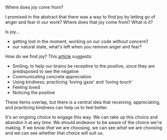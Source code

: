 Where does joy come from?

I promised in the abstract that there was a way to find joy by letting go
of anger and fear in our work? Where does that joy come from? What is it?

Is joy...
* getting lost in the moment, working on our code without concern?
* our natural state, what's left when you remove anger and fear?

How do we find joy? This [article](http://www.wildmind.org/blogs/on-practice/five-ways-to-increase-your-joy)
suggests:
* Smiling, to help our brains be receptive to the positive,
  since they are predisposed to see the negative
* Communicating concrete appreciation
* Using kindness; practicing 'loving gaze' and 'loving touch'
* Feeling loved
* Noticing the positive

These items overlap, but there is a central idea that receiving, appreciating,
and practicing kindness can help us to feel better.

It's an ongoing choice to engage this way. We can take up this choice and
abandon it at any time. We should endeavor to be aware of the choice we're
making. If we know *that* we are choosing, we can see *what* we are choosing
and we can see whether that choice will suit us.
